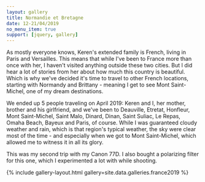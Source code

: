 ```yaml
---
layout: gallery
title: Normandie et Bretagne
date: 12-21/04/2019 
no_menu_item: true 
support: [jquery, gallery]
---
```


As mostly everyone knows, Keren's extended family is French, living in Paris and Versailles. This means that while I've been to France more than once with her, I haven't visited anything outside these two cities. But I did hear a lot of stories from her about how much this country is beautiful. Which is why we've decided it's time to travel to other French locations, starting with Normandy and Brittany - meaning I get to see Mont Saint-Michel, one of my dream destinations. 

We ended up 5 people traveling on April 2019: Keren and I, her mother, brother and his girlfriend, and we've been to Deauville, Etretat, Honfleur, Mont Saint-Michel, Saint Malo, Dinard, Dinan, Saint Suliac, Le Repas, Omaha Beach, Bayeux and Paris, of course. While I was guaranteed cloudy weather and rain, which is that region's typical weather, the sky were clear most of the time - and especially when we got to Mont Saint-Michel, which allowed me to witness it in all its glory.

This was my second trip with my Canon 77D. I also bought a polarizing filter for this one, which I experimented a lot with while shooting.

{% include gallery-layout.html gallery=site.data.galleries.france2019 %}

